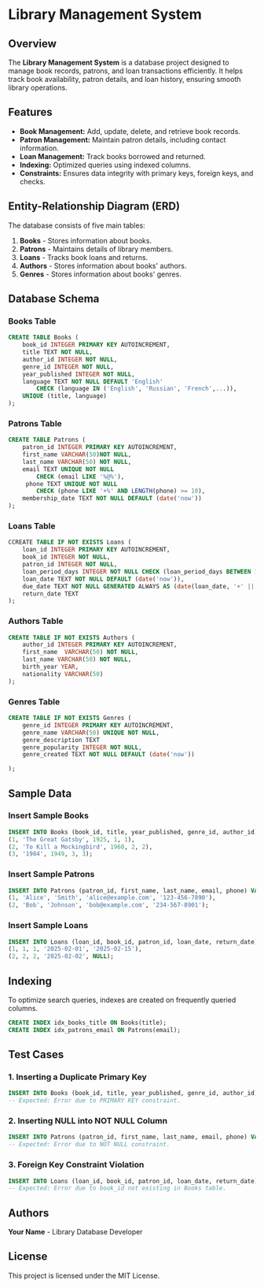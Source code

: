 # Library Management System

## Overview
The **Library Management System** is a database project designed to manage book records, patrons, and loan transactions efficiently. It helps track book availability, patron details, and loan history, ensuring smooth library operations.

## Features
- **Book Management:** Add, update, delete, and retrieve book records.
- **Patron Management:** Maintain patron details, including contact information.
- **Loan Management:** Track books borrowed and returned.
- **Indexing:** Optimized queries using indexed columns.
- **Constraints:** Ensures data integrity with primary keys, foreign keys, and checks.

## Entity-Relationship Diagram (ERD)
The database consists of five main tables:
1. **Books** - Stores information about books.
2. **Patrons** - Maintains details of library members.
3. **Loans** - Tracks book loans and returns.
4. **Authors** - Stores information about books' authors.
5. **Genres** - Stores information about books' genres.


## Database Schema

### **Books Table**
```sql
CREATE TABLE Books (
    book_id INTEGER PRIMARY KEY AUTOINCREMENT, 
    title TEXT NOT NULL,
    author_id INTEGER NOT NULL,
    genre_id INTEGER NOT NULL,
    year_published INTEGER NOT NULL, 
    language TEXT NOT NULL DEFAULT 'English'
        CHECK (language IN ('English', 'Russian', 'French',...)),
    UNIQUE (title, language)
);
```

### **Patrons Table**
```sql
CREATE TABLE Patrons (
    patron_id INTEGER PRIMARY KEY AUTOINCREMENT,
    first_name VARCHAR(50)NOT NULL,
    last_name VARCHAR(50) NOT NULL,
    email TEXT UNIQUE NOT NULL 
        CHECK (email LIKE '%@%'), 
     phone TEXT UNIQUE NOT NULL 
        CHECK (phone LIKE '+%' AND LENGTH(phone) >= 10),
    membership_date TEXT NOT NULL DEFAULT (date('now'))
);
```

### **Loans Table**
```sql
CCREATE TABLE IF NOT EXISTS Loans (
    loan_id INTEGER PRIMARY KEY AUTOINCREMENT,
    book_id INTEGER NOT NULL,
    patron_id INTEGER NOT NULL,
    loan_period_days INTEGER NOT NULL CHECK (loan_period_days BETWEEN 1 AND 30),
    loan_date TEXT NOT NULL DEFAULT (date('now')),
    due_date TEXT NOT NULL GENERATED ALWAYS AS (date(loan_date, '+' || loan_period_days || ' days')) VIRTUAL,
    return_date TEXT 
);
```

### **Authors Table**
```sql
CREATE TABLE IF NOT EXISTS Authors (
    author_id INTEGER PRIMARY KEY AUTOINCREMENT,
    first_name 	VARCHAR(50) NOT NULL,
    last_name VARCHAR(50) NOT NULL,
    birth_year YEAR,
    nationality VARCHAR(50)
);
```

### **Genres Table**
```sql
CREATE TABLE IF NOT EXISTS Genres (
    genre_id INTEGER PRIMARY KEY AUTOINCREMENT,
    genre_name VARCHAR(50) UNIQUE NOT NULL,
    genre_description TEXT
    genre_popularity INTEGER NOT NULL,
    genre_created TEXT NOT NULL DEFAULT (date('now'))

);
```


## Sample Data

### **Insert Sample Books**
```sql
INSERT INTO Books (book_id, title, year_published, genre_id, author_id) VALUES
(1, 'The Great Gatsby', 1925, 1, 1),
(2, 'To Kill a Mockingbird', 1960, 2, 2),
(3, '1984', 1949, 3, 3);
```

### **Insert Sample Patrons**
```sql
INSERT INTO Patrons (patron_id, first_name, last_name, email, phone) VALUES
(1, 'Alice', 'Smith', 'alice@example.com', '123-456-7890'),
(2, 'Bob', 'Johnson', 'bob@example.com', '234-567-8901');
```

### **Insert Sample Loans**
```sql
INSERT INTO Loans (loan_id, book_id, patron_id, loan_date, return_date) VALUES
(1, 1, 1, '2025-02-01', '2025-02-15'),
(2, 2, 2, '2025-02-02', NULL);
```

## Indexing
To optimize search queries, indexes are created on frequently queried columns.
```sql
CREATE INDEX idx_books_title ON Books(title);
CREATE INDEX idx_patrons_email ON Patrons(email);
```

## Test Cases

### **1. Inserting a Duplicate Primary Key**
```sql
INSERT INTO Books (book_id, title, year_published, genre_id, author_id) VALUES (1, 'Duplicate', 2023, 1, 1);
-- Expected: Error due to PRIMARY KEY constraint.
```

### **2. Inserting NULL into NOT NULL Column**
```sql
INSERT INTO Patrons (patron_id, first_name, last_name, email, phone) VALUES (3, NULL, 'Brown', 'charlie@example.com', '345-678-9012');
-- Expected: Error due to NOT NULL constraint.
```

### **3. Foreign Key Constraint Violation**
```sql
INSERT INTO Loans (loan_id, book_id, patron_id, loan_date, return_date) VALUES (3, 99, 1, '2025-02-03', NULL);
-- Expected: Error due to book_id not existing in Books table.
```

## Authors
**Your Name** - Library Database Developer

## License
This project is licensed under the MIT License.

